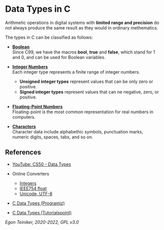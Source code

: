 # Data Types in C

Arithmetic operations in digital systems with **limited range and precision** do not always produce 
the same result as they would in ordinary methematics.

The types in C can be classified as follows:

* [**Boolean**](boolean)\
    Since C99, we have the macros **bool**, **true** and **false**, which stand for 1 and 0, and can be used for Boolean variables.

* [**Integer Numbers**](integer)\
    Each integer type represents a finite range of integer numbers. 
    * **Unsigned integer types** represent values that can be only zero or positive.
    * **Signed integer types** represent values that can ne negative, zero, or positive.
   
* [**Floating-Point Numbers**](floating-point)\
    Floating-point is the most common representation for real numbers in computers.

* [**Characters**](character)\
    Character data include alphabethic symbols, punctuation marks, numeric digits, spaces, tabs, and so on.


## References

* [YouTube: CS50 - Data Types](https://youtu.be/Fc9htmvVZ9U)

* Online Converters
    * [Integers](https://www.rapidtables.com/convert/number/decimal-to-binary.html)
    * [IEEE754 float](https://www.binaryconvert.com/convert_float.html)
    * [Unicode, UTF-8](https://onlinedevtools.in/unicode-converter)

* [C Data Types (Programiz)](https://www.programiz.com/c-programming/c-data-types)

* [C Data Types (Tutorialspoint)](https://www.tutorialspoint.com/cprogramming/c_data_types.htm)



*Egon Teiniker, 2020-2022, GPL v3.0* 
